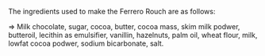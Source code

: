 The ingredients used to make the Ferrero Rouch are as follows:

=> Milk chocolate, sugar, cocoa, butter, cocoa mass, skim milk podwer, butteroil, lecithin as emulsifier, vanillin,
   hazelnuts, palm oil, wheat flour, milk, lowfat cocoa podwer, sodium bicarbonate, salt.